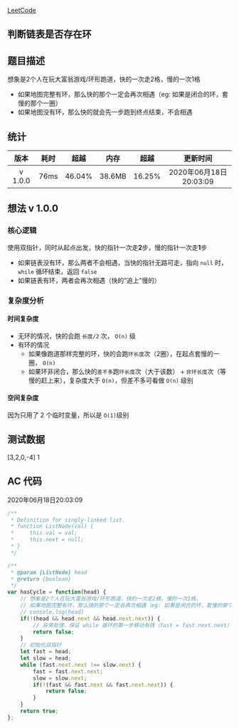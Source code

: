 
[LeetCode](https://leetcode.com/problems/linked-list-cycle/)

## 判断链表是否存在环

## 题目描述

想象是2个人在玩大富翁游戏/环形跑道，快的一次走2格，慢的一次1格

- 如果地图完整有环，那么快的那个一定会再次相遇（eg: 如果是闭合的环，套慢的那个一圈）
- 如果地图没有环，那么快的就会先一步跑到终点结束，不会相遇

## 统计

| 版本 | 耗时 | 超越 | 内存 | 超越 | 更新时间 |
| :--: | :--: | :--: |:--: |:--:  |:--: |
| v 1.0.0 | 76ms | 46.04% | 38.6MB | 16.25% | 2020年06月18日20:03:09 |

## 想法 v 1.0.0

### 核心逻辑

使用双指针，同时从起点出发，快的指针一次走**2**步，慢的指针一次走**1**步

- 如果链表没有环，那么两者不会相遇，当快的指针无路可走，指向 `null` 时， `while` 循环结束，返回 `false`
- 如果链表有环，两者会再次相遇（快的“追上”慢的）

### 复杂度分析

#### 时间复杂度

- 无环的情况，快的会跑 `长度/2` 次， `O(n)` 级
- 有环的情况
  - 如果像跑道那样完整的环，快的会跑`环长度`次（2圈），在起点套慢的一圈， `O(n)`
  - 如果环非闭合，那么快的`差不多`跑`环长度`次（大于该数）  + `非环长度`次（等慢的赶上来），复杂度大于 `O(n)`，但差不多可看做 `O(n)` 级别

#### 空间复杂度

因为只用了 2 个临时变量，所以是 `O(1)`级别

## 测试数据

[3,2,0,-4]
1

## AC 代码

2020年06月18日20:03:09

``` javascript
/**
 * Definition for singly-linked list.
 * function ListNode(val) {
 *     this.val = val;
 *     this.next = null;
 * }
 */

/**
 * @param {ListNode} head
 * @return {boolean}
 */
var hasCycle = function(head) {
    // 想象是2个人在玩大富翁游戏/环形跑道，快的一次走2格，慢的一次1格，
    // 如果地图完整有环，那么快的那个一定会再次相遇（eg: 如果是闭合的环，套慢的那个一圈）
    // console.log(head)
    if(!(head && head.next && head.next.next)) {
        // 异常处理，保证 while 循环的第一步移动有效（fast = fast.next.next）
        return false;
    }
    // 初始化双指针
    let fast = head;
    let slow = head;
    while (fast.next.next !== slow.next) {
        fast = fast.next.next;
        slow = slow.next;
        if(!(fast && fast.next && fast.next.next)) {
            return false;
        }
    }
    return true;
};


```

